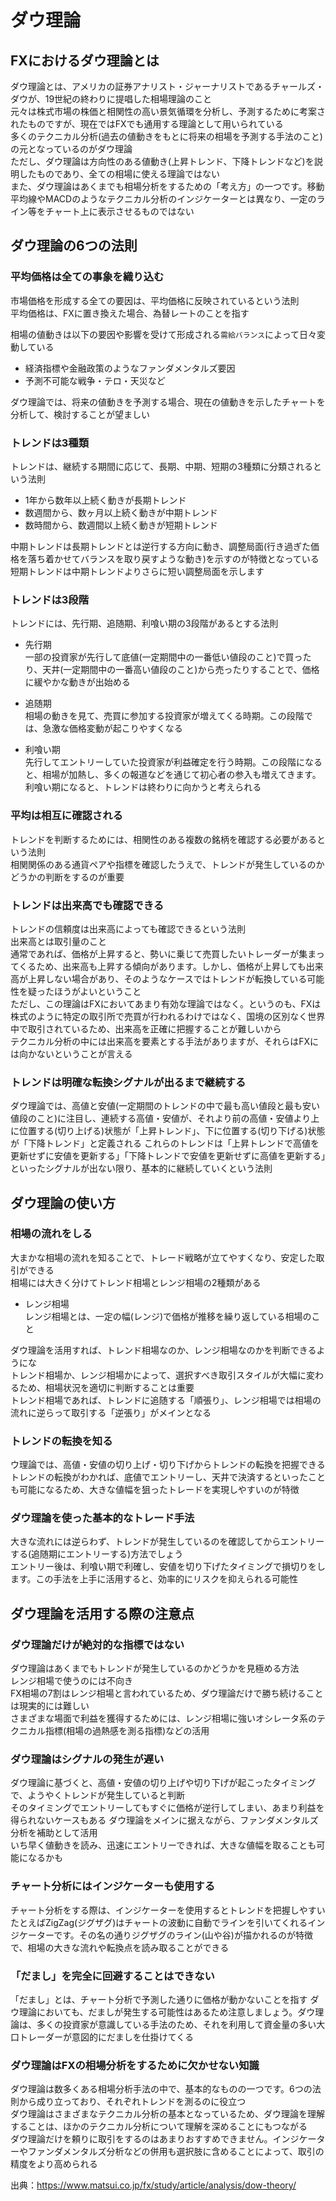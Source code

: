 # ダウ理論

## FXにおけるダウ理論とは

ダウ理論とは、アメリカの証券アナリスト・ジャーナリストであるチャールズ・ダウが、19世紀の終わりに提唱した相場理論のこと  
元々は株式市場の株価と相関性の高い景気循環を分析し、予測するために考案されたものですが、現在ではFXでも通用する理論として用いられている  
多くのテクニカル分析(過去の値動きをもとに将来の相場を予測する手法のこと)の元となっているのがダウ理論  
ただし、ダウ理論は方向性のある値動き(上昇トレンド、下降トレンドなど)を説明したものであり、全ての相場に使える理論ではない  
また、ダウ理論はあくまでも相場分析をするための「考え方」の一つです。移動平均線やMACDのようなテクニカル分析のインジケーターとは異なり、一定のライン等をチャート上に表示させるものではない  

## ダウ理論の6つの法則

### 平均価格は全ての事象を織り込む

市場価格を形成する全ての要因は、平均価格に反映されているという法則  
平均価格は、FXに置き換えた場合、為替レートのことを指す  

相場の値動きは以下の要因や影響を受けて形成される`需給バランス`によって日々変動している  

- 経済指標や金融政策のようなファンダメンタルズ要因  
- 予測不可能な戦争・テロ・天災など  

ダウ理論では、将来の値動きを予測する場合、現在の値動きを示したチャートを分析して、検討することが望ましい  

### トレンドは3種類

トレンドは、継続する期間に応じて、長期、中期、短期の3種類に分類されるという法則

- 1年から数年以上続く動きが長期トレンド
- 数週間から、数ヶ月以上続く動きが中期トレンド
- 数時間から、数週間以上続く動きが短期トレンド

中期トレンドは長期トレンドとは逆行する方向に動き、調整局面(行き過ぎた価格を落ち着かせてバランスを取り戻すような動き)を示すのが特徴となっている  
短期トレンドは中期トレンドよりさらに短い調整局面を示します  

### トレンドは3段階

トレンドには、先行期、追随期、利喰い期の3段階があるとする法則  

- 先行期  
  一部の投資家が先行して底値(一定期間中の一番低い値段のこと)で買ったり、天井(一定期間中の一番高い値段のこと)から売ったりすることで、価格に緩やかな動きが出始める

- 追随期  
  相場の動きを見て、売買に参加する投資家が増えてくる時期。この段階では、急激な価格変動が起こりやすくなる

- 利喰い期  
  先行してエントリーしていた投資家が利益確定を行う時期。この段階になると、相場が加熱し、多くの報道などを通じて初心者の参入も増えてきます。利喰い期になると、トレンドは終わりに向かうと考えられる

### 平均は相互に確認される

トレンドを判断するためには、相関性のある複数の銘柄を確認する必要があるという法則  
相関関係のある通貨ペアや指標を確認したうえで、トレンドが発生しているのかどうかの判断をするのが重要  

### トレンドは出来高でも確認できる

トレンドの信頼度は出来高によっても確認できるという法則  
出来高とは取引量のこと  
通常であれば、価格が上昇すると、勢いに乗じて売買したいトレーダーが集まってくるため、出来高も上昇する傾向があります。しかし、価格が上昇しても出来高が上昇しない場合があり、そのようなケースではトレンドが転換している可能性を疑ったほうがよいということ  
ただし、この理論はFXにおいてあまり有効な理論ではなく。というのも、FXは株式のように特定の取引所で売買が行われるわけではなく、国境の区別なく世界中で取引されているため、出来高を正確に把握することが難しいから  
テクニカル分析の中には出来高を要素とする手法がありますが、それらはFXには向かないということが言える  

### トレンドは明確な転換シグナルが出るまで継続する

ダウ理論では、高値と安値(一定期間のトレンドの中で最も高い値段と最も安い値段のこと)に注目し、連続する高値・安値が、それより前の高値・安値より上に位置する(切り上げる)状態が「上昇トレンド」、下に位置する(切り下げる)状態が「下降トレンド」と定義される
これらのトレンドは「上昇トレンドで高値を更新せずに安値を更新する」「下降トレンドで安値を更新せずに高値を更新する」といったシグナルが出ない限り、基本的に継続していくという法則  

## ダウ理論の使い方

### 相場の流れをしる

大まかな相場の流れを知ることで、トレード戦略が立てやすくなり、安定した取引ができる  
相場には大きく分けてトレンド相場とレンジ相場の2種類がある

- レンジ相場  
レンジ相場とは、一定の幅(レンジ)で価格が推移を繰り返している相場のこと  

ダウ理論を活用すれば、トレンド相場なのか、レンジ相場なのかを判断できるようにな  
トレンド相場か、レンジ相場かによって、選択すべき取引スタイルが大幅に変わるため、相場状況を適切に判断することは重要  
トレンド相場であれば、トレンドに追随する「順張り」、レンジ相場では相場の流れに逆らって取引する「逆張り」がメインとなる

### トレンドの転換を知る

ウ理論では、高値・安値の切り上げ・切り下げからトレンドの転換を把握できる  
トレンドの転換がわかれば、底値でエントリーし、天井で決済するといったことも可能になるため、大きな値幅を狙ったトレードを実現しやすいのが特徴  

### ダウ理論を使った基本的なトレード手法

大きな流れには逆らわず、トレンドが発生しているのを確認してからエントリーする(追随期にエントリーする)方法でしょう  
エントリー後は、利喰い期で利確し、安値を切り下げたタイミングで損切りをします。この手法を上手に活用すると、効率的にリスクを抑えられる可能性  

## ダウ理論を活用する際の注意点

### ダウ理論だけが絶対的な指標ではない

ダウ理論はあくまでもトレンドが発生しているのかどうかを見極める方法  
レンジ相場で使うのには不向き  
FX相場の7割はレンジ相場と言われているため、ダウ理論だけで勝ち続けることは現実的には難しい  
さまざまな場面で利益を獲得するためには、レンジ相場に強いオシレータ系のテクニカル指標(相場の過熱感を測る指標)などの活用  

### ダウ理論はシグナルの発生が遅い

ダウ理論に基づくと、高値・安値の切り上げや切り下げが起こったタイミングで、ようやくトレンドが発生していると判断  
そのタイミングでエントリーしてもすぐに価格が逆行してしまい、あまり利益を得られないケースもある
ダウ理論をメインに据えながら、ファンダメンタルズ分析を補助として活用  
いち早く値動きを読み、迅速にエントリーできれば、大きな値幅を取ることも可能になるかも  

### チャート分析にはインジケーターも使用する

チャート分析をする際は、インジケーターを使用するとトレンドを把握しやすい
たとえばZigZag(ジグザグ)はチャートの波動に自動でラインを引いてくれるインジケーターです。その名の通りジグザグのライン(山や谷)が描かれるのが特徴で、相場の大きな流れや転換点を読み取ることができる

### 「だまし」を完全に回避することはできない

「だまし」とは、チャート分析で予測した通りに価格が動かないことを指す
ダウ理論においても、だましが発生する可能性はあるため注意しましょう。ダウ理論は、多くの投資家が意識している手法のため、それを利用して資金量の多い大口トレーダーが意図的にだましを仕掛けてくる  

### ダウ理論はFXの相場分析をするために欠かせない知識

ダウ理論は数多くある相場分析手法の中で、基本的なものの一つです。6つの法則から成り立っており、それぞれトレンドを測るのに役立つ  
ダウ理論はさまざまなテクニカル分析の基本となっているため、ダウ理論を理解することは、ほかのテクニカル分析について理解を深めることにもつながる  
ダウ理論だけを頼りに取引をするのはあまりおすすめできません。インジケーターやファンダメンタルズ分析などの併用も選択肢に含めることによって、取引の精度をより高められる  

出典：<https://www.matsui.co.jp/fx/study/article/analysis/dow-theory/>
